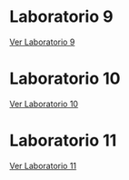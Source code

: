 # Laboratorio 9
[Ver Laboratorio 9](Laboratorio9.md)

# Laboratorio 10
[Ver Laboratorio 10](Laboratorio10.md)

# Laboratorio 11
[Ver Laboratorio 11](Laboratorio11.md)
